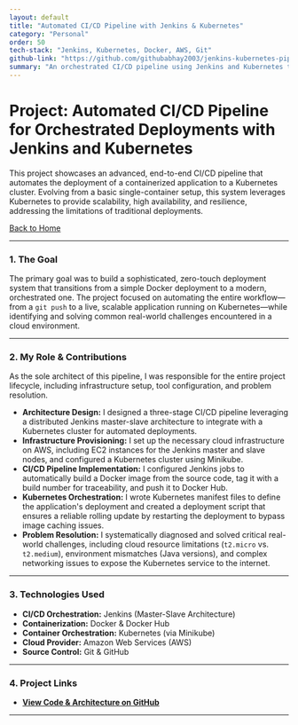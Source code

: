 ```yaml
---
layout: default
title: "Automated CI/CD Pipeline with Jenkins & Kubernetes"
category: "Personal"
order: 50
tech-stack: "Jenkins, Kubernetes, Docker, AWS, Git"
github-link: "https://github.com/githubabhay2003/jenkins-kubernetes-pipeline"
summary: "An orchestrated CI/CD pipeline using Jenkins and Kubernetes to automate the deployment, scaling, and management of containerized applications."
---
```


# Project: Automated CI/CD Pipeline for Orchestrated Deployments with Jenkins and Kubernetes

This project showcases an advanced, end-to-end CI/CD pipeline that automates the deployment of a containerized application to a Kubernetes cluster. Evolving from a basic single-container setup, this system leverages Kubernetes to provide scalability, high availability, and resilience, addressing the limitations of traditional deployments.

[Back to Home](../index.md)

---

### 1. The Goal

The primary goal was to build a sophisticated, zero-touch deployment system that transitions from a simple Docker deployment to a modern, orchestrated one. The project focused on automating the entire workflow—from a `git push` to a live, scalable application running on Kubernetes—while identifying and solving common real-world challenges encountered in a cloud environment.

---

### 2. My Role & Contributions

As the sole architect of this pipeline, I was responsible for the entire project lifecycle, including infrastructure setup, tool configuration, and problem resolution.

* **Architecture Design:** I designed a three-stage CI/CD pipeline leveraging a distributed Jenkins master-slave architecture to integrate with a Kubernetes cluster for automated deployments.
* **Infrastructure Provisioning:** I set up the necessary cloud infrastructure on AWS, including EC2 instances for the Jenkins master and slave nodes, and configured a Kubernetes cluster using Minikube.
* **CI/CD Pipeline Implementation:** I configured Jenkins jobs to automatically build a Docker image from the source code, tag it with a build number for traceability, and push it to Docker Hub.
* **Kubernetes Orchestration:** I wrote Kubernetes manifest files to define the application's deployment and created a deployment script that ensures a reliable rolling update by restarting the deployment to bypass image caching issues.
* **Problem Resolution:** I systematically diagnosed and solved critical real-world challenges, including cloud resource limitations (`t2.micro` vs. `t2.medium`), environment mismatches (Java versions), and complex networking issues to expose the Kubernetes service to the internet.

---

### 3. Technologies Used

* **CI/CD Orchestration:** Jenkins (Master-Slave Architecture)
* **Containerization:** Docker & Docker Hub
* **Container Orchestration:** Kubernetes (via Minikube)
* **Cloud Provider:** Amazon Web Services (AWS)
* **Source Control:** Git & GitHub

---

### 4. Project Links

* **<a href="https://github.com/githubabhay2003/jenkins-kubernetes-pipeline" target="_blank" rel="noopener noreferrer">View Code & Architecture on GitHub</a>**

---